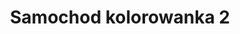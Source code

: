 ---
title: Samochod kolorowanka 2
description: Kolorowanka Samochod - wariant 2
canonical: /pojazdy/samochod
variant_of: samochod
tags:
- pojazdy
- samochod
---
